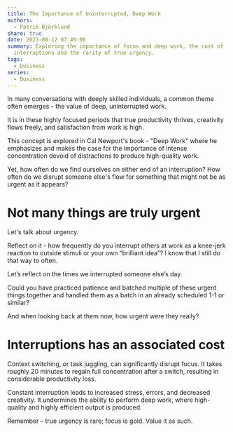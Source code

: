 ```yaml
---
title: The Importance of Uninterrupted, Deep Work
authors:
  - Patrik Björklund
share: true
date: 2023-08-12 07:49:00
summary: Exploring the importance of focus and deep work, the cost of
  interruptions and the rarity of true urgency.
tags:
  - business
series:
  - Business
---
```




In many conversations with deeply skilled individuals, a common theme often emerges - the value of deep, uninterrupted work. 

It is in these highly focused periods that true productivity thrives, creativity flows freely, and satisfaction from work is high. 

This concept is explored in Cal Newport's book - "Deep Work" where he emphasizes and makes the case for the importance of intense concentration devoid of distractions to produce high-quality work.

Yet, how often do we find ourselves on either end of an interruption? How often do we disrupt someone else's flow for something that might not be as urgent as it appears?

# Not many things are truly urgent

Let's talk about urgency. 

Reflect on it - how frequently do you interrupt others at work as a knee-jerk reaction to outside stimuli or your own “brilliant idea”? I know that I still do that way to often.

Let’s reflect on the times we interrupted someone else’s day. 

Could you have practiced patience and batched multiple of these urgent things together and handled them as a batch in an already scheduled 1-1 or similar?

And when looking back at them now, how urgent were they really?

# Interruptions has an associated cost

Context switching, or task juggling, can significantly disrupt focus. It takes roughly 20 minutes to regain full concentration after a switch, resulting in considerable productivity loss.

Constant interruption leads to increased stress, errors, and decreased creativity. It undermines the ability to perform deep work, where high-quality and highly efficient output is produced.

Remember – true urgency is rare; focus is gold. Value it as such.
